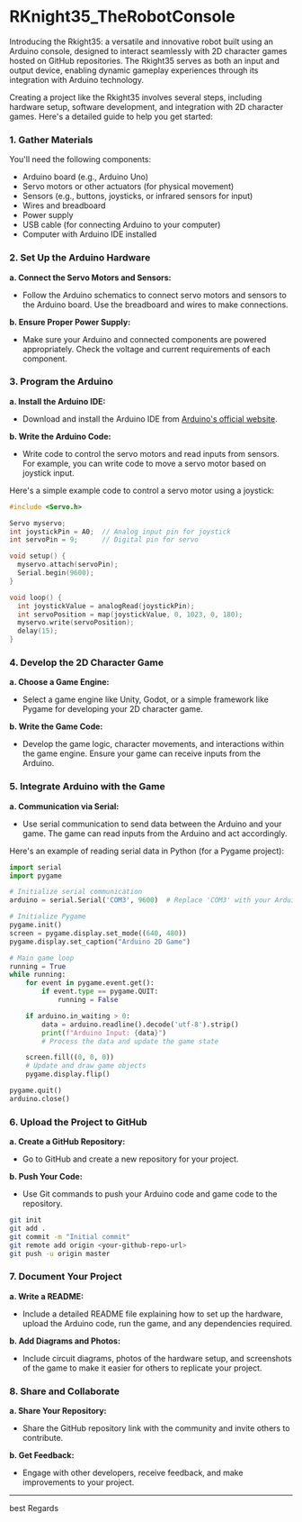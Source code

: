 # RKnight35_TheRobotConsole
Introducing the Rkight35: a versatile and innovative robot built using an Arduino console, designed to interact seamlessly with 2D character games hosted on GitHub repositories. The Rkight35 serves as both an input and output device, enabling dynamic gameplay experiences through its integration with Arduino technology.

Creating a project like the Rkight35 involves several steps, including hardware setup, software development, and integration with 2D character games. Here's a detailed guide to help you get started:

### 1. Gather Materials

You'll need the following components:
- Arduino board (e.g., Arduino Uno)
- Servo motors or other actuators (for physical movement)
- Sensors (e.g., buttons, joysticks, or infrared sensors for input)
- Wires and breadboard
- Power supply
- USB cable (for connecting Arduino to your computer)
- Computer with Arduino IDE installed

### 2. Set Up the Arduino Hardware

**a. Connect the Servo Motors and Sensors:**
- Follow the Arduino schematics to connect servo motors and sensors to the Arduino board. Use the breadboard and wires to make connections.

**b. Ensure Proper Power Supply:**
- Make sure your Arduino and connected components are powered appropriately. Check the voltage and current requirements of each component.

### 3. Program the Arduino

**a. Install the Arduino IDE:**
- Download and install the Arduino IDE from [Arduino's official website](https://www.arduino.cc/en/software).

**b. Write the Arduino Code:**
- Write code to control the servo motors and read inputs from sensors. For example, you can write code to move a servo motor based on joystick input.

Here's a simple example code to control a servo motor using a joystick:

```cpp
#include <Servo.h>

Servo myservo;
int joystickPin = A0;  // Analog input pin for joystick
int servoPin = 9;      // Digital pin for servo

void setup() {
  myservo.attach(servoPin);
  Serial.begin(9600);
}

void loop() {
  int joystickValue = analogRead(joystickPin);
  int servoPosition = map(joystickValue, 0, 1023, 0, 180);
  myservo.write(servoPosition);
  delay(15);
}
```

### 4. Develop the 2D Character Game

**a. Choose a Game Engine:**
- Select a game engine like Unity, Godot, or a simple framework like Pygame for developing your 2D character game.

**b. Write the Game Code:**
- Develop the game logic, character movements, and interactions within the game engine. Ensure your game can receive inputs from the Arduino.

### 5. Integrate Arduino with the Game

**a. Communication via Serial:**
- Use serial communication to send data between the Arduino and your game. The game can read inputs from the Arduino and act accordingly.

Here's an example of reading serial data in Python (for a Pygame project):

```python
import serial
import pygame

# Initialize serial communication
arduino = serial.Serial('COM3', 9600)  # Replace 'COM3' with your Arduino's port

# Initialize Pygame
pygame.init()
screen = pygame.display.set_mode((640, 480))
pygame.display.set_caption("Arduino 2D Game")

# Main game loop
running = True
while running:
    for event in pygame.event.get():
        if event.type == pygame.QUIT:
            running = False

    if arduino.in_waiting > 0:
        data = arduino.readline().decode('utf-8').strip()
        print(f"Arduino Input: {data}")
        # Process the data and update the game state

    screen.fill((0, 0, 0))
    # Update and draw game objects
    pygame.display.flip()

pygame.quit()
arduino.close()
```

### 6. Upload the Project to GitHub

**a. Create a GitHub Repository:**
- Go to GitHub and create a new repository for your project.

**b. Push Your Code:**
- Use Git commands to push your Arduino code and game code to the repository.

```bash
git init
git add .
git commit -m "Initial commit"
git remote add origin <your-github-repo-url>
git push -u origin master
```

### 7. Document Your Project

**a. Write a README:**
- Include a detailed README file explaining how to set up the hardware, upload the Arduino code, run the game, and any dependencies required.

**b. Add Diagrams and Photos:**
- Include circuit diagrams, photos of the hardware setup, and screenshots of the game to make it easier for others to replicate your project.

### 8. Share and Collaborate

**a. Share Your Repository:**
- Share the GitHub repository link with the community and invite others to contribute.

**b. Get Feedback:**
- Engage with other developers, receive feedback, and make improvements to your project.

---
best Regards
